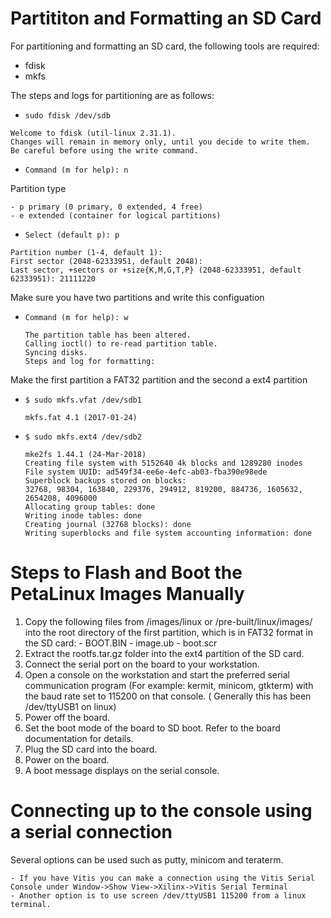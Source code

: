 # Partititon and Formatting an SD Card


For partitioning and formatting an SD card, the following tools are required:

  - fdisk
  - mkfs
    
  The steps and logs for partitioning are as follows:

  - `sudo fdisk /dev/sdb`

  ```
  Welcome to fdisk (util-linux 2.31.1).
  Changes will remain in memory only, until you decide to write them.
  Be careful before using the write command.
  ```

  - `Command (m for help): n`

  Partition type

    - p primary (0 primary, 0 extended, 4 free)
    - e extended (container for logical partitions)
    
  - `Select (default p): p`

  ```
  Partition number (1-4, default 1):
  First sector (2048-62333951, default 2048):
  Last sector, +sectors or +size{K,M,G,T,P} (2048-62333951, default 62333951): 21111220
  ```
  Make sure you have two partitions and write this configuation

  - `Command (m for help): w`

    ```
    The partition table has been altered.
    Calling ioctl() to re-read partition table.
    Syncing disks.
    Steps and log for formatting:
    ```

  Make the first partition a FAT32 partition and the second a ext4 partition

  - `$ sudo mkfs.vfat /dev/sdb1`

    `mkfs.fat 4.1 (2017-01-24)`

  - `$ sudo mkfs.ext4 /dev/sdb2`

    ```
    mke2fs 1.44.1 (24-Mar-2018)
    Creating file system with 5152640 4k blocks and 1289280 inodes
    File system UUID: ad549f34-ee6e-4efc-ab03-fba390e98ede
    Superblock backups stored on blocks:
    32768, 98304, 163840, 229376, 294912, 819200, 884736, 1605632, 2654208, 4096000
    Allocating group tables: done
    Writing inode tables: done
    Creating journal (32768 blocks): done
    Writing superblocks and file system accounting information: done
    ```

# Steps to Flash and Boot the PetaLinux Images Manually
  1. Copy the following files from <plnx-proj-root>/images/linux or <plnx-proj-root>/pre-built/linux/images/ into the root directory of the first partition, which is in FAT32 format in the SD card:
    - BOOT.BIN
    - image.ub
    - boot.scr
  2. Extract the rootfs.tar.gz folder into the ext4 partition of the SD card.
  3. Connect the serial port on the board to your workstation.
  4. Open a console on the workstation and start the preferred serial communication program (For example: kermit, minicom, gtkterm) with the baud rate set to 115200 on that console. ( Generally this has been /dev/ttyUSB1 on linux)
  5. Power off the board.
  6. Set the boot mode of the board to SD boot. Refer to the board documentation for details.
  7. Plug the SD card into the board.
  8. Power on the board.
  9. A boot message displays on the serial console.

# Connecting up to the console using a serial connection
  Several options can be used such as putty, minicom and teraterm.
  
    - If you have Vitis you can make a connection using the Vitis Serial Console under Window->Show View->Xilinx->Vitis Serial Terminal
    - Another option is to use screen /dev/ttyUSB1 115200 from a linux terminal.
  
    




    
